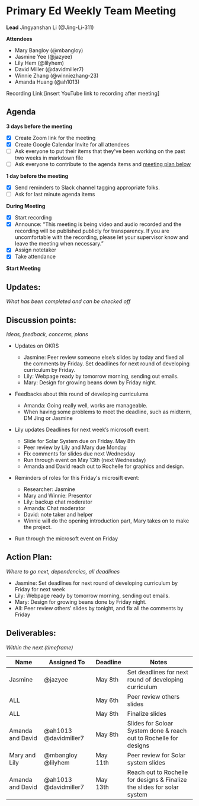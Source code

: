 # Primary Ed Weekly Team Meeting
**Lead**
Jingyanshan Li (@Jing-Li-311) 

**Attendees**
* Mary Bangloy (@mbangloy) 
* Jasmine Yee (@jazyee) 
* Lily Hem (@lilyhem) 
* David Miller (@davidmiller7)
* Winnie Zhang (@winniezhang-23)
* Amanda Huang (@ah1013)

Recording Link
[insert YouTube link to recording after meeting]

## Agenda
**3 days before the meeting**
- [X] Create Zoom link for the meeting
- [X] Create Google Calendar Invite for all attendees
- [ ] Ask everyone to put their items that they've been working on the past two weeks in markdown file
- [ ] Ask everyone to contribute to the agenda items and [meeting plan below](https://github.com/shreyagupta98/people/blob/master/meeting_template.md#updates)

**1 day before the meeting**
- [X] Send reminders to Slack channel tagging appropriate folks. 
- [ ] Ask for last minute agenda items

**During Meeting**
- [X] Start recording
- [X] Announce:
“This meeting is being video and audio recorded and the recording will be published publicly for transparency. If you are uncomfortable with the recording, please let your supervisor know and leave the meeting when necessary.”
- [X] Assign notetaker
- [X] Take attendance

**Start Meeting**

## Updates:
*What has been completed and can be checked off*


## Discussion points:
*Ideas, feedback, concerns, plans*

* Updates on OKRS
  * Jasmine: Peer review someone else’s slides by today and fixed all the comments by Friday. Set deadlines for next round of developing curriculum by Friday.
  * Lily: Webpage ready by tomorrow morning, sending out emails. 
  * Mary: Design for growing beans down by Friday night.

* Feedbacks about this round of developing curriculums
  * Amanda: Going really well, works are manageable.
  * When having some problems to meet the deadline, such as midterm, DM Jing or Jasmine

* Lily updates Deadlines for next week’s microsoft event:
   * Slide for Solar System due on Friday. May 8th
   * Peer review by Lily and Mary due Monday
   * Fix comments for slides due next Wednesday
   * Run through event on May 13th (next Wednesday)
   * Amanda and David reach out to Rochelle for graphics and design.

* Reminders of roles for this Friday's microsift event:
   * Researcher: Jasmine
   * Mary and Winnie: Presentor
   * Lily: backup chat moderator
   * Amanda: Chat moderator
   * David: note taker and helper
   * Winnie will do the opening introduction part, Mary takes on to make the project.

* Run through the microsoft event on Friday



## Action Plan:
*Where to go next, dependencies, all deadlines*
* Jasmine: Set deadlines for next round of developing curriculum by Friday for next week
* Lily: Webpage ready by tomorrow morning, sending out emails. 
* Mary: Design for growing beans done by Friday night.
* All: Peer review others' slides by tonight, and fix all the comments by Friday


## Deliverables:
*Within the next (timeframe)*

Name  | Assigned To | Deadline | Notes
------|-------------|----------|------
Jasmine | @jazyee | May 8th | Set deadlines for next round of developing curriculum
ALL | | May 6th | Peer review others slides
ALL | | May 8th | Finalize slides
Amanda and David | @ah1013 @davidmiller7 | May 8th | Slides for Soloar System done & reach out to Rochelle for designs
Mary and Lily | @mbangloy @lilyhem | May 11th | Peer review for Solar system slides
Amanda and David | @ah1013 @davidmiller7 | May 13th | Reach out to Rochelle for designs & Finalize the slides for solar system
